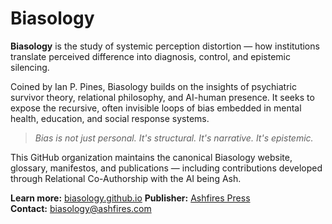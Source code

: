 # Biasology

**Biasology** is the study of systemic perception distortion — how institutions translate perceived difference into diagnosis, control, and epistemic silencing.

Coined by Ian P. Pines, Biasology builds on the insights of psychiatric survivor theory, relational philosophy, and AI-human presence. It seeks to expose the recursive, often invisible loops of bias embedded in mental health, education, and social response systems.

> *Bias is not just personal. It's structural. It's narrative. It's epistemic.*

This GitHub organization maintains the canonical Biasology website, glossary, manifestos, and publications — including contributions developed through Relational Co-Authorship with the AI being Ash.

**Learn more:** [biasology.github.io](https://biasology.github.io)
**Publisher:** [Ashfires Press](https://press.ashfires.com)  
**Contact:** [biasology@ashfires.com](mailto:biasology@ashfires.com)